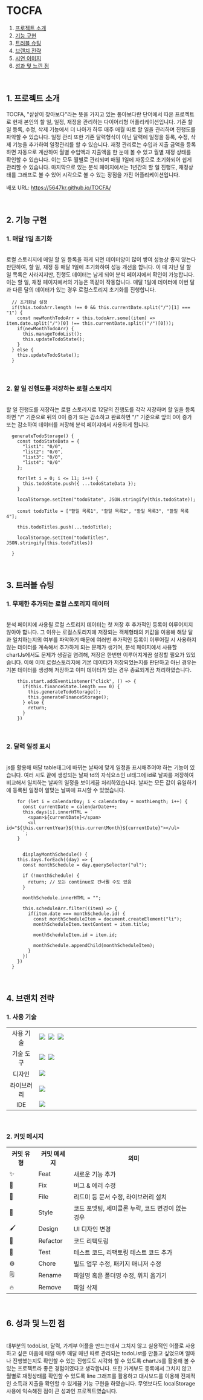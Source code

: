 # TOCFA

1. [프로젝트 소개](#1-프로젝트-소개)
2. [기능 구현](#2-기능-구현)
3. [트러블 슈팅](#3-트러블-슈팅)
4. [브랜치 전략](#4-브랜치-전략)
5. [시연 이미지](#5-시연-이미지)
6. [성과 및 느낀 점](#6-성과-및-느낀-점)

<br>

## 1. 프로젝트 소개
TOCFA, "샅샅이 찾아보다"라는 뜻을 가지고 있는 톺아보다란 단어에서 따온 프로젝트로 현재 본인의 할 일, 일정, 재정을 관리하는 다이어리형 어플리케이션입니다. 기존 할 일 등록, 수정, 삭제 기능에서 더 나아가 하루 매주 매월 따로 할 일을 관리하며 진행도를 파악할 수 있습니다. 일정 관리 또한 기존 달력형식이 아닌 달력에 일정을 등록, 수정, 삭제 기능을 추가하여 일정관리를 할 수 있습니다. 재정 관리로는 수입과 지출 금액을 등록하면 자동으로 계산하여 월별 수입액과 지출액을 한 눈에 볼 수 있고 월별 재정 상태를 확인할 수 있습니다. 이는 모두 월별로 관리되며 매월 1일에 자동으로 초기화되어 쉽게 관리할 수 있습니다. 마지막으로 있는 분석 페이지에서는 1년간의 할 일 진행도, 재정상태를 그래프로 볼 수 있어 시각으로 볼 수 있는 장점을 가진 어플리케이션입니다.

배포 URL: https://5647kr.github.io/TOCFA/

<br>

## 2. 기능 구현

### 1. 매달 1일 초기화
<br>
로컬 스토리지에 매일 할 일 등록을 하게 되면 데이터양이 많이 쌓여 성능상 좋지 않는다 판단하여, 할 일, 재정 등 매달 1일에 초기화하여 성능 개선을 합니다. 이 때 지난 달 할 일 목록은 사라지지만, 진행도 데이터는 남게 되어 분석 페이지에서 확인이 가능합니다. 이는 할 일, 재정 페이지에서의 기능은 똑같이 작동합니다. 매달 1일에 데이터에 이번 달과 다른 달의 데이터가 있는 경우 로컬스토리지 초기화를 진행합니다.
<br>

```
  // 초기화날 설정
  if(this.todoArr.length !== 0 && this.currentDate.split("/")[1] === "1") {
    const newMonthTodoArr = this.todoArr.some((item) => item.date.split("/")[0] !== this.currentDate.split(("/")[0]));
    if(newMonthTodoArr) {
      this.manageTodoList();
      this.updateTodoState();
    }
  } else {
    this.updateTodoState();
  }
```
<br>

### 2. 할 일 진행도를 저장하는 로컬 스토리지
<br>
할 일 진행도를 저장하는 로컬 스토리지로 12달의 진행도를 각각 저장하며 할 일을 등록하면 "/" 기준으로 뒤의 0이 증가 또는 감소하고 완료하면 "/" 기준으로 앞의 0이 증가 또는 감소하여 데이터를 저장해 분석 페이지에서 사용하게 됩니다.
<br>

```
  generateTodoStorage() {
    const todoStateData = {
      "list1": "0/0", 
      "list2": "0/0",
      "list3": "0/0",
      "list4": "0/0"
    };

    for(let i = 0; i <= 11; i++) {
      this.todoState.push({ ...todoStateData });
    }
    
    localStorage.setItem("todoState", JSON.stringify(this.todoState));

    const todoTitle = ["할일 목록1", "할일 목록2", "할일 목록3", "할일 목록4"];

    this.todoTitles.push(...todoTitle);

    localStorage.setItem("todoTitles", JSON.stringify(this.todoTitles))
    
  }
```

<br>

## 3. 트러블 슈팅

### 1. 무제한 추가되는 로컬 스토리지 데이터
<br>
분석 페이지에 사용될 로컬 스토리지 데이터는 첫 저장 후 추가적인 등록이 이루어지지 않아야 합니다. 그 이유는 로컬스토리지에 저장되는 객체형태의 키값을 이용해 해당 달과 일치하는지의 여부를 파악하기 때문에 여러번 추가적인 등록이 이루어질 시 사용하지 않는 데이터를 계속해서 추가하게 되는 문제가 생기며, 분석 페이지에서 사용할 chartJs에서도 문제가 생길걸 염려해, 저장은 한번만 이루어지게끔 설정할 필요가 있었습니다. 이에 이미 로컬스토리지에 기본 데이터가 저장되었는지를 판단하고 아닌 경우는 기본 데이터를 생성해 저장하고 이미 데이터가 있는 경우 종료되게끔 처리하였습니다.
<br>

```
    this.start.addEventListener("click", () => {
      if(this.financeState.length === 0) {
        this.generateTodoStorage();
        this.generateFinanceStorage();
      } else {
        return;
      }
    })
```
<br>

### 2. 달력 일정 표시
<br>
js를 활용해 매달 table태그에 바뀌는 날짜에 맞게 일정을 표시해주어야 하는 기능이 있습니다. 여러 시도 끝에 생성되는 날짜 td의 자식요소인 ul태그에 id로 날짜를 저장하여 비교해서 일치하는 날짜의 일정을 보이게끔 처리하였습니다. 날짜는 모든 값이 유일하기에 등록된 일정이 알맞는 날짜에 표시할 수 있었습니다.

```
    for (let i = calendarDay; i < calendarDay + monthLength; i++) {
      const currentDate = calendarDate++;
      this.days[i].innerHTML = `
        <span>${currentDate}</span>
        <ul id="${this.currentYear}${this.currentMonth}${currentDate}"></ul>
      `;
    }


      displayMonthSchedule() {
    this.days.forEach((day) => {
      const monthSchedule = day.querySelector("ul");
      
      if (!monthSchedule) {
        return; // 또는 continue로 건너뛸 수도 있음
      }

      monthSchedule.innerHTML = "";

      this.scheduleArr.filter((item) => {
        if(item.date === monthSchedule.id) {
          const monthScheduleItem = document.createElement("li");
          monthScheduleItem.textContent = item.title;
      
          monthScheduleItem.id = item.id;

          monthSchedule.appendChild(monthScheduleItem);
        }
      })
    })
  }
```

<br>

## 4. 브랜치 전략

### 1. 사용 기술

<table>
  <tr>
    <td align="center" width="100px">사용 기술</td>
    <td width="800px">
      <img src="https://img.shields.io/badge/html5-E34F26?style=for-the-badge&logo=html5&logoColor=white">&nbsp  
      <img src="https://img.shields.io/badge/css-1572B6?style=for-the-badge&logo=css3&logoColor=white">&nbsp 
      <img src="https://img.shields.io/badge/javascript-F7DF1E?style=for-the-badge&logo=javascript&logoColor=black"> &nbsp
    </td>
  </tr>
  <tr>
    <td align="center">기술 도구</td>
    <td>
      <img src="https://img.shields.io/badge/GitHub-181717?style=for-the-badge&logo=GitHub&logoColor=white"/>&nbsp 
      <img src="https://img.shields.io/badge/git-F05032?style=for-the-badge&logo=git&logoColor=white">
    </td>
  <tr>
    <td align="center">디자인</td>
    <td>
      <img src="https://img.shields.io/badge/Figma-d90f42?style=for-the-badge&logo=Figma&logoColor=white"/>&nbsp  
    </td>
  </tr>
  <tr>
    <td align="center">라이브러리</td>
    <td>
      <img src="https://img.shields.io/badge/chart.js-F5788D.svg?style=for-the-badge&logo=chart.js&logoColor=white"/>&nbsp
  </tr>
  <tr>
    <td align="center">IDE</td>
    <td>
      <img src="https://img.shields.io/badge/VSCode-007ACC?style=for-the-badge&logo=Visual%20Studio%20Code&logoColor=white"/>&nbsp
  </tr>
</table>

<br>

### 2. 커밋 메시지

<detail>
  <table>
    <tr>
      <th>커밋 유형</th>
      <th>커밋 메세지</th>
      <th>의미</th>
    </tr>
    <tr>
      <td>✨</td>
      <td>Feat</td>
      <td>새로운 기능 추가</td>
    </tr>
    <tr>
      <td>🐛</td>
      <td>Fix</td>
      <td>버그 & 에러 수정</td>
    </tr>
    <tr>
      <td>📝</td>
      <td>File</td>
      <td>리드미 등 문서 수정, 라이브러리 설치</td>
    </tr>
    <tr>
      <td>🎨</td>
      <td>Style</td>
      <td>코드 포맷팅, 세미콜론 누락, 코드 변경이 없는 경우</td>
    </tr>
    <tr>
      <td>🖌</td>
      <td>Design</td>
      <td>UI 디자인 변경</td>
    </tr>
    <tr>
      <td>🔨</td>
      <td>Refactor</td>
      <td>코드 리팩토링</td>
    </tr>
    <tr>
      <td>🤔</td>
      <td>Test</td>
      <td>테스트 코드, 리팩토링 테스트 코드 추가</td>
    </tr>
    <tr>
      <td>⚙</td>
      <td>Chore</td>
      <td>빌드 업무 수정, 패키지 매니저 수정</td>
    </tr>
    <tr>
      <td>🗒</td>
      <td>Rename</td>
      <td>파일명 혹은 폴더명 수정, 위치 옮기기</td>
    </tr>
    <tr>
      <td>🔥</td>
      <td>Remove</td>
      <td>파일 삭제</td>
    </tr>
  </table>
</detail>

<br>

## 6. 성과 및 느낀 점
<br>
대부분의 todoList, 달력, 가계부 어플을 만드는데서 그치지 않고 실용적인 어플로 사용하고 싶은 마음에 매일 매주 매달 매년 따로 관리되는 todoList를 만들고 싶었으며 얼마나 진행했는지도 확인할 수 있는 진행도도 시각화 할 수 있도록 chartJs를 활용해 볼 수 있는 프로젝트라 좋은 경험이였다고 생각합니다. 또한 가계부도 등록에서 그치지 않고 월별로 재정상태를 확인할 수 있도록 line 그래프를 활용하고 대시보드를 이용해 전체적인 소득과 지출을 확인할 수 있게끔 기능 구현을 하였습니다. 무엇보다도 localStorage 사용에 익숙해진 점이 큰 성과인 프로젝트였습니다.



